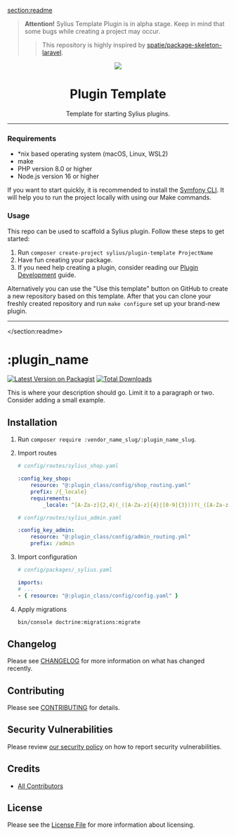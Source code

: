 <section:readme>
> **Attention!** Sylius Template Plugin is in alpha stage. Keep in mind that some bugs while creating a project may occur.
> 
> > This repository is highly inspired by [spatie/package-skeleton-laravel](https://github.com/spatie/package-skeleton-laravel).
> 
<p align="center">
    <a href="https://sylius.com" target="_blank">
        <img src="https://demo.sylius.com/assets/shop/img/logo.png" />
    </a>
</p>

<h1 align="center">Plugin Template</h1>

<p align="center">Template for starting Sylius plugins.</p>

---

### Requirements

- *nix based operating system (macOS, Linux, WSL2)
- make
- PHP version 8.0 or higher
- Node.js version 16 or higher

If you want to start quickly, it is recommended to install the [Symfony CLI](https://symfony.com/download). It will help you to run the project locally with using our Make commands.

### Usage

This repo can be used to scaffold a Sylius plugin. Follow these steps to get started:

1. Run `composer create-project sylius/plugin-template ProjectName`
2. Have fun creating your package.
3. If you need help creating a plugin, consider reading our <a href="https://docs.sylius.com/en/latest/plugin-development-guide/index.html">Plugin Development</a> guide.

Alternatively you can use the "Use this template" button on GitHub to create a new repository based on this template.
After that you can clone your freshly created repository and run `make configure` set up your brand-new plugin.

---
</section:readme>
# :plugin_name

[![Latest Version on Packagist](https://img.shields.io/packagist/v/:vendor_name_slug/:plugin_name_slug.svg?style=flat-square)](https://packagist.org/packages/:vendor_name_slug/:plugin_name_slug)
[![Total Downloads](https://img.shields.io/packagist/dt/:vendor_name_slug/:plugin_name_slug.svg?style=flat-square)](https://packagist.org/packages/:vendor_name_slug/:plugin_name_slug)  

This is where your description should go. Limit it to a paragraph or two. Consider adding a small example.

## Installation

1. Run `composer require :vendor_name_slug/:plugin_name_slug`.

2. Import routes
    ```yaml
    # config/routes/sylius_shop.yaml

    :config_key_shop:
        resource: "@:plugin_class/config/shop_routing.yaml"
        prefix: /{_locale}
        requirements:
            _locale: ^[A-Za-z]{2,4}(_([A-Za-z]{4}|[0-9]{3}))?(_([A-Za-z]{2}|[0-9]{3}))?$

    # config/routes/sylius_admin.yaml

    :config_key_admin:
        resource: "@:plugin_class/config/admin_routing.yml"
        prefix: /admin
    ```

3. Import configuration
    ```yaml
    # config/packages/_sylius.yaml

    imports:
    # ...
    - { resource: "@:plugin_class/config/config.yaml" }
    ```

4. Apply migrations
    ```bash
    bin/console doctrine:migrations:migrate
    ```

## Changelog

Please see [CHANGELOG](CHANGELOG.md) for more information on what has changed recently.

## Contributing

Please see [CONTRIBUTING](CONTRIBUTING.md) for details.

## Security Vulnerabilities

Please review [our security policy](../../security/policy) on how to report security vulnerabilities.

## Credits

- [All Contributors](../../contributors)

## License

Please see the [License File](LICENSE.md) for more information about licensing.
